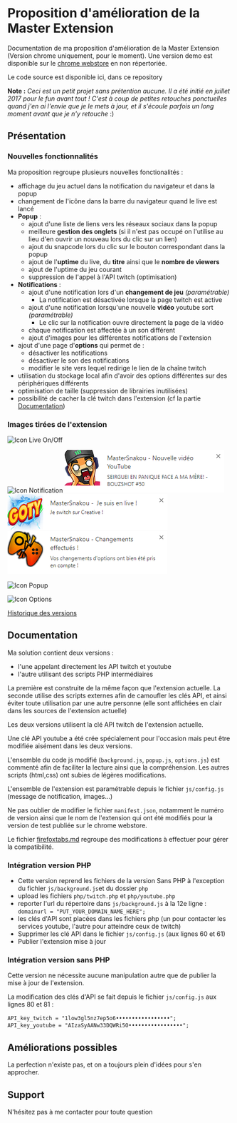 # Proposition d'amélioration de la Master Extension

Documentation de ma proposition d'amélioration de la Master Extension (Version chrome uniquement, pour le moment). Une version demo est disponible sur le [chrome webstore](https://chrome.google.com/webstore/detail/master-sans-cou/caklmgbmfcingplfkkdadejihhjocjpi/related?hl=fr) en non répertoriée.

Le code source est disponible ici, dans ce repository

__Note :__ *Ceci est un petit projet sans prétention aucune. Il a été initié en juillet 2017 pour le fun avant tout ! C'est à coup de petites retouches ponctuelles quand j'en ai l'envie que je le mets à jour, et il s'écoule parfois un long moment avant que je n'y retouche* :)

## Présentation

### Nouvelles fonctionnalités

Ma proposition regroupe plusieurs nouvelles fonctionalités :
* affichage du jeu actuel dans la notification du navigateur et dans la popup 
* changement de l'icône dans la barre du navigateur quand le live est lancé 
* **Popup** :
  * ajout d'une liste de liens vers les réseaux sociaux dans la popup 
  * meilleure **gestion des onglets** (si il n'est pas occupé on l'utilise au lieu d'en ouvrir un nouveau lors du clic sur un lien)
  * ajout du snapcode lors du clic sur le bouton correspondant dans la popup
  * ajout de l'**uptime** du live, du **titre** ainsi que le **nombre de viewers**
  * ajout de l'uptime du jeu courant
  * suppression de l'appel à l'API twitch (optimisation)
* **Notifications** :
  * ajout d'une notification lors d'un **changement de jeu** *(paramétrable)*
    * La notification est désactivée lorsque la page twitch est active
  * ajout d'une notification lorsqu'une nouvelle **vidéo** youtube sort *(paramétrable)*
    * Le clic sur la notification ouvre directement la page de la vidéo
  * chaque notification est affectée à un son différent
  * ajout d'images pour les différentes notifications de l'extension
* ajout d'une page d'**options** qui permet de :
  * désactiver les notifications 
  * désactiver le son des notifications 
  * modifier le site vers lequel redirige le lien de la chaîne twitch
* utilisation du stockage local afin d'avoir des options différentes sur des périphériques différents
* optimisation de taille (suppression de librairies inutilisées)
* possibilité de cacher la clé twitch dans l'extension (cf la partie [Documentation](/README.md#documentation)) 

### Images tirées de l'extension

![Icon Live On/Off](https://github.com/TenebrisLuxNoctis/Master-Extension-v3/blob/master/images/barrenavigateur.png)

![Icon Notification](https://github.com/TenebrisLuxNoctis/Master-Extension-v3/blob/master/images/notif.PNG)
![Icon Notification youtube](https://github.com/TenebrisLuxNoctis/Master-Extension-v3/blob/master/images/notifyt.png)
![Icon Notification game](https://github.com/TenebrisLuxNoctis/Master-Extension-v3/blob/master/images/notifGame.PNG)
![Icon Notification options](https://github.com/TenebrisLuxNoctis/Master-Extension-v3/blob/master/images/notifOpt.PNG)

![Icon Popup](https://github.com/TenebrisLuxNoctis/Master-Extension-v3/blob/master/images/showcase%20snakou.png)

![Icon Options](https://github.com/TenebrisLuxNoctis/Master-Extension-v3/blob/master/images/options.png)

[Historique des versions](/Changelog.md)

## Documentation

Ma solution contient deux versions :
  * l'une appelant directement les API twitch et youtube
  * l'autre utilisant des scripts PHP intermédiaires

La première est construite de la même façon que l'extension actuelle. La seconde utilise des scripts externes afin de camoufler les clés API, et ainsi éviter toute utilisation par une autre personne (elle sont affichées en clair dans les sources de l'extension actuelle)

Les deux versions utilisent la clé API twitch de l'extension actuelle.

Une clé API youtube a été crée spécialement pour l'occasion mais peut être modifiée aisément dans les deux versions.


L'ensemble du code js modifié (`background.js`, `popup.js`, `options.js`) est commenté afin de faciliter la lecture ainsi que la compréhension. Les autres scripts (html,css) ont subies de légères modifications.

L'ensemble de l'extension est paramétrable depuis le fichier `js/config.js` (message de notification, images...)

Ne pas oublier de modifier le fichier `manifest.json`, notamment le numéro de version ainsi que le nom de l'extension qui ont été modifiés pour la version de test publiée sur le chrome webstore.

Le fichier [firefoxtabs.md](/firefoxtabs.md) regroupe des modifications à effectuer pour gérer la compatibilité.

### Intégration version PHP

  * Cette version reprend les fichiers de la version Sans PHP à l'exception du fichier `js/background.js`et du dossier `php`
  * upload les fichiers `php/twitch.php` et `php/youtube.php`
  * reporter l'url du répertoire dans `js/background.js` à la 12e ligne : `domainurl = "PUT_YOUR_DOMAIN_NAME_HERE";`
  * les clés d'API sont placées dans les fichiers php (un pour contacter les services youtube, l'autre pour atteindre ceux de twitch)
  * Supprimer les clé API dans le fichier `js/config.js` (aux lignes 60 et 61)
  * Publier l'extension mise à jour

### Intégration version sans PHP

Cette version ne nécessite aucune manipulation autre que de publier la mise à jour de l'extension.

La modification des clés d'API se fait depuis le fichier `js/config.js`  aux lignes 80 et 81 :
```
API_key_twitch = "1low3gl5nz7ep5o6•••••••••••••••••";
API_key_youtube = "AIzaSyAANw33DQWRi5O•••••••••••••••••";
```

## Améliorations possibles

La perfection n'existe pas, et on a toujours plein d'idées pour s'en approcher.

## Support

N'hésitez pas à me contacter pour toute question
